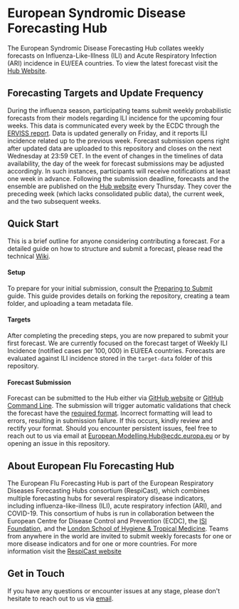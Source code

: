 # European Syndromic Disease Forecasting Hub
The European Syndromic Disease Forecasting Hub collates weekly forecasts on Influenza-Like-Illness (ILI) and Acute Respiratory Infection (ARI) incidence in EU/EEA countries. To view the latest forecast visit the [Hub Website](https://respicast.ecdc.europa.eu/forecasts/).

## Forecasting Targets and Update Frequency
During the influenza season, participating teams submit weekly probabilistic forecasts from their models regarding ILI incidence for the upcoming four weeks. This data is communicated every week by the ECDC through the [ERVISS report](https://erviss.org/). Data is updated generally on Friday, and it reports ILI incidence related up to the previous week. Forecast submission opens right after updated data are uploaded to this repository and closes on the next Wednesday at 23:59 CET. In the event of changes in the timelines of data availability, the day of the week for forecast submissions may be adjusted accordingly. In such instances, participants will receive notifications at least one week in advance. Following the submission deadline, forecasts and the ensemble are published on the [Hub website](https://respicast.ecdc.europa.eu/forecasts/) every Thursday. They cover the preceding week (which lacks consolidated public data), the current week, and the two subsequent weeks.


## Quick Start
This is a brief outline for anyone considering contributing a forecast. For a detailed guide on how to structure and submit a forecast, please read the technical [Wiki](https://github.com/european-modelling-hubs/syndromicDiseasesForecastHub/wiki).


#### Setup
To prepare for your initial submission, consult the [Preparing to Submit](https://github.com/european-modelling-hubs/syndromicDiseasesForecastHub/wiki/Preparing-to-submit) guide. This guide provides details on forking the repository, creating a team folder, and uploading a team metadata file.

#### Targets
After completing the preceding steps, you are now prepared to submit your first forecast. We are currently focused on the forecast target of Weekly ILI Incidence (notified cases per $100,000$) in EU/EEA countries. Forecasts are evaluated against ILI incidence stored in the `target-data` folder of this repository. 


#### Forecast Submission
Forecast can be submitted to the Hub either via [GitHub website](https://github.com/european-modelling-hubs/syndromicDiseasesForecastHub/wiki/Submitting-using-GitHub-Website) or [GitHub Command Line](https://github.com/european-modelling-hubs/syndromicDiseasesForecastHub/wiki/Submitting-using-GitHub-Command-Line). The submission will trigger automatic validations that check the forecast have the [required format](https://github.com/european-modelling-hubs/syndromicDiseasesForecastHub/wiki/Submission-Format). Incorrect formatting will lead to errors, resulting in submission failure. If this occurs, kindly review and rectify your format. Should you encounter persistent issues, feel free to reach out to us via email at [European.Modelling.Hub@ecdc.europa.eu](mailto:European.Modelling.Hub@ecdc.europa.eu) or by opening an issue in this repository.


## About European Flu Forecasting Hub
The European Flu Forecasting Hub is part of the European Respiratory Diseases Forecasting Hubs consortium (RespiCast), which combines multiple forecasting hubs for several respiratory disease indicators, including influenza-like-illness (ILI), acute respiratory infection (ARI), and COVID-19. This consortium of hubs is run in collaboration between the European Centre for Disease Control and Prevention (ECDC), the [ISI Foundation](https://www.isi.it/en/home), and the [London School of Hygiene & Tropical Medicine](https://epiforecasts.io/). Teams from anywhere in the world are invited to submit weekly forecasts for one or more disease indicators and for one or more countries. For more information visit the [RespiCast website](https://respicast.ecdc.europa.eu/)

## Get in Touch
If you have any questions or encounter issues at any stage, please don't hesitate to reach out to us via [email](mailto:European.Modelling.Hub@ecdc.europa.eu).

